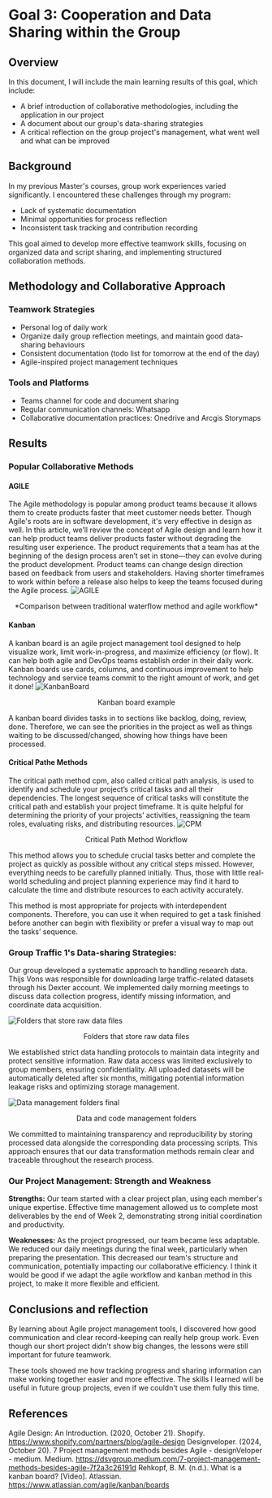# Goal 3: Cooperation and Data Sharing within the Group
## Overview
In this document, I will include the main learning results of this goal, which include:
- A brief introduction of collaborative methodologies, including the application in our project
- A document about our group's data-sharing strategies
- A critical reflection on the group project's management, what went well and what can be improved

## Background
In my previous Master's courses, group work experiences varied significantly. I encountered these challenges through my program:
- Lack of systematic documentation
- Minimal opportunities for process reflection
- Inconsistent task tracking and contribution recording

This goal aimed to develop more effective teamwork skills, focusing on organized data and script sharing, and implementing structured collaboration methods.

## Methodology and Collaborative Approach
### Teamwork Strategies
- Personal log of daily work
- Organize daily group reflection meetings, and maintain good data-sharing behaviours
- Consistent documentation (todo list for tomorrow at the end of the day)
- Agile-inspired project management techniques

### Tools and Platforms
- Teams channel for code and document sharing
- Regular communication channels: Whatsapp 
- Collaborative documentation practices: Onedrive and Arcgis Storymaps

## Results
### Popular Collaborative Methods 
#### AGILE
The Agile methodology is popular among product teams because it allows them to create products faster that meet customer needs better. Though Agile's roots are in software development, it's very effective in design as well. In this article, we’ll review the concept of Agile design and learn how it can help product teams deliver products faster without degrading the resulting user experience.
The product requirements that a team has at the beginning of the design process aren’t set in stone—they can evolve during the product development. Product teams can change design direction based on feedback from users and stakeholders. Having shorter timeframes to work within before a release also helps to keep the teams focused during the Agile process.
![AGILE](Pictures/AgileWorkflow.webp)
<div align="center">
*Comparison between traditional waterflow method and agile workflow*
</div>

#### Kanban 
A kanban board is an agile project management tool designed to help visualize work, limit work-in-progress, and maximize efficiency (or flow). It can help both agile and DevOps teams establish order in their daily work. Kanban boards use cards, columns, and continuous improvement to help technology and service teams commit to the right amount of work, and get it done!
![KanbanBoard](Pictures/KanbanBoard.png)
<div align="center">
Kanban board example
</div>

A kanban board divides tasks in to sections like backlog, doing, review, done. Therefore, we can see the priorities in the project as well as things waiting to be discussed/changed, showing how things have been processed. 

#### Critical Pathe Methods
The critical path method cpm, also called critical path analysis, is used to identify and schedule your project’s critical tasks and all their dependencies. The longest sequence of critical tasks will constitute the critical path and establish your project timeframe. It is quite helpful for determining the priority of your projects’ activities, reassigning the team roles, evaluating risks, and distributing resources.
![CPM](Pictures/Criticalpathmethod.webp)
<div align="center">
Critical Path Method Workflow
</div>

This method allows you to schedule crucial tasks better and complete the project as quickly as possible without any critical steps missed. However, everything needs to be carefully planned initially. Thus, those with little real-world scheduling and project planning experience may find it hard to calculate the time and distribute resources to each activity accurately.

This method is most appropriate for projects with interdependent components. Therefore, you can use it when required to get a task finished before another can begin with flexibility or prefer a visual way to map out the tasks’ sequence.

### Group Traffic 1's Data-sharing Strategies:

Our group developed a systematic approach to handling research data. Thijs Vons was responsible for downloading large traffic-related datasets through his Dexter account. We implemented daily morning meetings to discuss data collection progress, identify missing information, and coordinate data acquisition.

![Folders that store raw data files](Pictures/RawData.png)
<div align="center">
Folders that store raw data files
</div>

We established strict data handling protocols to maintain data integrity and protect sensitive information. Raw data access was limited exclusively to group members, ensuring confidentiality. All uploaded datasets will be automatically deleted after six months, mitigating potential information leakage risks and optimizing storage management.

![Data management folders final](Pictures/DataManagementTeams.png)
<div align="center">
Data and code management folders
</div>

We committed to maintaining transparency and reproducibility by storing processed data alongside the corresponding data processing scripts. This approach ensures that our data transformation methods remain clear and traceable throughout the research process.

### Our Project Management: Strength and Weakness
**Strengths:**
Our team started with a clear project plan, using each member's unique expertise. Effective time management allowed us to complete most deliverables by the end of Week 2, demonstrating strong initial coordination and productivity.

**Weaknesses:**
As the project progressed, our team became less adaptable. We reduced our daily meetings during the final week, particularly when preparing the presentation. This decreased our team's structure and communication, potentially impacting our collaborative efficiency. I think it would be good if we adapt the agile workflow and kanban method in this project, to make it more flexible and efficient.

## Conclusions and reflection
By learning about Agile project management tools, I discovered how good communication and clear record-keeping can really help group work. Even though our short project didn't show big changes, the lessons were still important for future teamwork.

These tools showed me how tracking progress and sharing information can make working together easier and more effective. The skills I learned will be useful in future group projects, even if we couldn't use them fully this time.

## References
Agile Design: An Introduction. (2020, October 21). Shopify. https://www.shopify.com/partners/blog/agile-design
Designveloper. (2024, October 20). 7 Project management methods besides Agile - designVeloper - medium. Medium. https://dsvgroup.medium.com/7-project-management-methods-besides-agile-7f2a3c26191d
Rehkopf, B. M. (n.d.). What is a kanban board? [Video]. Atlassian. https://www.atlassian.com/agile/kanban/boards
